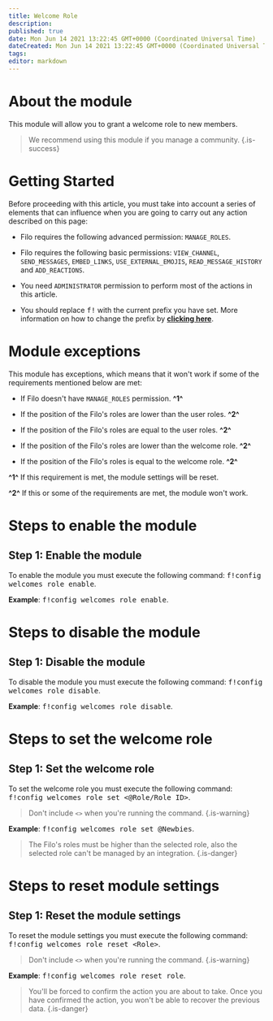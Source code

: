 ```yaml
---
title: Welcome Role
description:
published: true
date: Mon Jun 14 2021 13:22:45 GMT+0000 (Coordinated Universal Time)
dateCreated: Mon Jun 14 2021 13:22:45 GMT+0000 (Coordinated Universal Time)
tags:
editor: markdown
---
```


# About the module

This module will allow you to grant a welcome role to new members.

> We recommend using this module if you manage a community.
{.is-success}

# Getting Started

Before proceeding with this article, you must take into account a series of elements that can influence when you are going to carry out any action described on this page:

- Filo requires the following advanced permission: ``MANAGE_ROLES``.

- Filo requires the following basic permissions: ``VIEW_CHANNEL``, ``SEND_MESSAGES``, ``EMBED_LINKS``, ``USE_EXTERNAL_EMOJIS``, ``READ_MESSAGE_HISTORY`` and ``ADD_REACTIONS``.

- You need ``ADMINISTRATOR`` permission to perform most of the actions in this article.

- You should replace <kbd>f!</kbd> with the current prefix you have set. More information on how to change the prefix by **[clicking here](https://wiki.filobot.xyz/en/modules/prefix)**.

# Module exceptions

This module has exceptions, which means that it won't work if some of the requirements mentioned below are met:

- If Filo doesn't have ``MANAGE_ROLES`` permission. **^1^**

- If the position of the Filo's roles are lower than the user roles. **^2^**

- If the position of the Filo's roles are equal to the user roles. **^2^**

- If the position of the Filo's roles are lower than the welcome role. **^2^**

- If the position of the Filo's roles is equal to the welcome role. **^2^**

**^1^** If this requirement is met, the module settings will be reset.

**^2^** If this or some of the requirements are met, the module won't work.

# Steps to enable the module

## **Step 1**: Enable the module

To enable the module you must execute the following command: <kbd>f!config welcomes role enable</kbd>.

**Example**: <kbd>f!config welcomes role enable</kbd>.

# Steps to disable the module

## **Step 1**: Disable the module

To disable the module you must execute the following command: <kbd>f!config welcomes role disable</kbd>.

**Example**: <kbd>f!config welcomes role disable</kbd>.

# Steps to set the welcome role

## **Step 1**: Set the welcome role

To set the welcome role you must execute the following command: <kbd>f!config welcomes role set \<@Role/Role ID></kbd>.

> Don't include ``<>`` when you're running the command.
{.is-warning}

**Example**: <kbd>f!config welcomes role set @Newbies</kbd>.

> The Filo's roles must be higher than the selected role, also the selected role can't be managed by an integration.
{.is-danger}

# Steps to reset module settings

## **Step 1**: Reset the module settings

To reset the module settings you must execute the following command: <kbd>f!config welcomes role reset \<Role></kbd>.

> Don't include ``<>`` when you're running the command.
{.is-warning}

**Example**: <kbd>f!config welcomes role reset role</kbd>.

> You'll be forced to confirm the action you are about to take. Once you have confirmed the action, you won't be able to recover the previous data.
{.is-danger}
